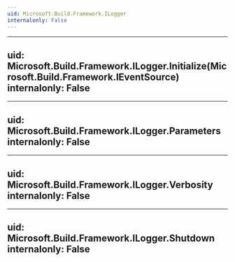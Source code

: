 ```yaml
---
uid: Microsoft.Build.Framework.ILogger
internalonly: False
---
```


---
uid: Microsoft.Build.Framework.ILogger.Initialize(Microsoft.Build.Framework.IEventSource)
internalonly: False
---

---
uid: Microsoft.Build.Framework.ILogger.Parameters
internalonly: False
---

---
uid: Microsoft.Build.Framework.ILogger.Verbosity
internalonly: False
---

---
uid: Microsoft.Build.Framework.ILogger.Shutdown
internalonly: False
---
